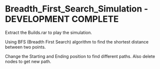# Breadth_First_Search_Simulation - DEVELOPMENT COMPLETE

Extract the Builds.rar to play the simulation.

Using BFS (Breadth First Search) algorithm to find the shortest distance between two points.

Change the Starting and Ending position to find different paths. Also delete nodes to get new path.
